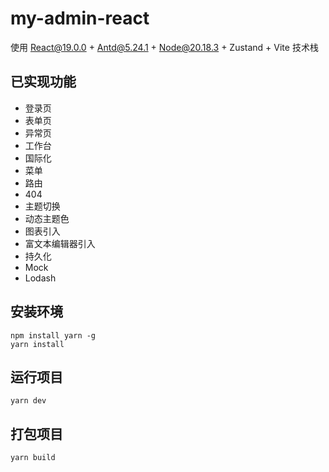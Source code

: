 # my-admin-react

使用 React@19.0.0 + Antd@5.24.1 + Node@20.18.3 + Zustand + Vite 技术栈

## 已实现功能

- 登录页
- 表单页
- 异常页
- 工作台
- 国际化
- 菜单
- 路由
- 404
- 主题切换
- 动态主题色
- 图表引入
- 富文本编辑器引入
- 持久化
- Mock
- Lodash

## 安装环境

```
npm install yarn -g
yarn install
```

## 运行项目

```
yarn dev
```

## 打包项目

```
yarn build
```
